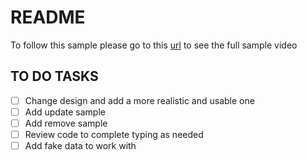 # README

To follow this sample please go to this [url](http://www.nativescriptsnacks.com/videos/2016/04/08/using-sqlite-databases.html) to see the full sample video

## TO DO TASKS

- [ ] Change design and add a more realistic and usable one
- [ ] Add update sample
- [ ] Add remove sample
- [ ] Review code to complete typing as needed
- [ ] Add fake data to work with